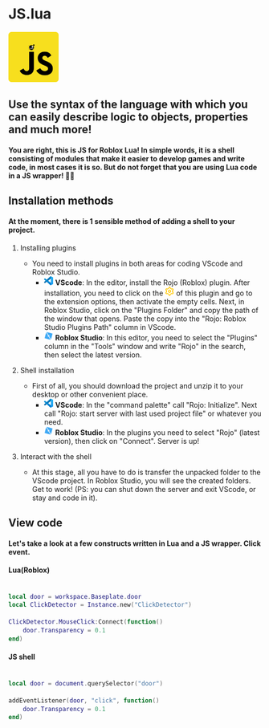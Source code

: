 # JS.lua

<img class="logo" src="https://github.com/JS-lua/js.lua/blob/main/resmd/javascript.png?raw=true" width="100px">

## Use the syntax of the language with which you can easily describe logic to objects, properties and much more!
#### You are right, this is JS for Roblox Lua! In simple words, it is a shell сonsisting of modules that make it easier to develop games and write code, in most cases it is so. But do not forget that you are using Lua code in a JS wrapper! 🦸‍♂️


## Installation methods 
#### At the moment, there is 1 sensible method of adding a shell to your project.

1. Installing plugins
    - You need to install plugins in both areas for coding VScode and Roblox Studio.
        - <img class="VScode" src="https://raw.githubusercontent.com/JS-lua/js.lua/main/resmd/vscode-icon.png" width="18px"> **VScode**: In the editor, install the Rojo (Roblox) plugin. After installation, you need to click on the <img class="setting" src="https://raw.githubusercontent.com/JS-lua/js.lua/main/resmd/settings-icon.png" width="18px"> of this plugin and go to the extension options, then activate the empty cells. Next, in Roblox Studio, click on the "Plugins Folder" and copy the path of the window that opens. Paste the copy into the "Rojo: Roblox Studio Plugins Path" column in VScode.
        - <img class="rs" src="https://raw.githubusercontent.com/JS-lua/js.lua/main/resmd/rs-icon.png" width="18px"> **Roblox Studio**: In this editor, you need to select the "Plugins" column in the "Tools" window and write "Rojo" in the search, then select the latest version.

2. Shell installation
    - First of all, you should download the project and unzip it to your desktop or other convenient place.
        - <img class="VScode" src="https://raw.githubusercontent.com/JS-lua/js.lua/main/resmd/vscode-icon.png" width="18px"> **VScode**: In the "command palette" call "Rojo: Initialize". Next call "Rojo: start server with last used project file" or whatever you need.
        - <img class="rs" src="https://raw.githubusercontent.com/JS-lua/js.lua/main/resmd/rs-icon.png" width="18px"> **Roblox Studio**: In the plugins you need to select "Rojo" (latest version), then click on "Connect". Server is up!
3. Interact with the shell
    - At this stage, all you have to do is transfer the unpacked folder to the VScode project. In Roblox Studio, you will see the created folders. Get to work! (PS: you can shut down the server and exit VScode, or stay and code in it).


## View code
#### Let's take a look at a few constructs written in Lua and a JS wrapper. Click event.

#### **Lua(Roblox)**
```lua

local door = workspace.Baseplate.door
local ClickDetector = Instance.new("ClickDetector")

ClickDetector.MouseClick:Connect(function()
	door.Transparency = 0.1
end)

```

#### **JS shell**
```lua

local door = document.querySelector("door")

addEventListener(door, "click", function()
	door.Transparency = 0.1
end)

```
